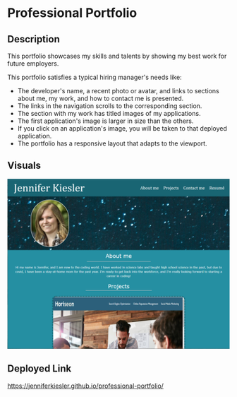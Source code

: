 # Professional Portfolio

## Description
This portfolio showcases my skills and talents by showing my best work for future employers. 

This portfolio satisfies a typical hiring manager's needs like:
- The developer's name, a recent photo or avatar, and links to sections about me, my work, and how to contact me is presented.
- The links in the navigation scrolls to the corresponding section.
- The section with my work has titled images of my applications.
- The first application's image is larger in size than the others.
- If you click on an application's image, you will be taken to that deployed application.
- The portfolio has a responsive layout that adapts to the viewport.

## Visuals

![Screenshot](images/portfolio-screenshot2.png)

## Deployed Link

https://jenniferkiesler.github.io/professional-portfolio/